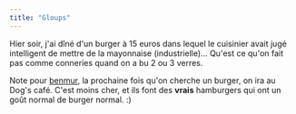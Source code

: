 ```yaml
---
title: "Gloups"
---
```


Hier soir, j'ai dîné d'un burger à 15 euros dans lequel le cuisinier avait
jugé intelligent de mettre de la mayonnaise (industrielle)... Qu'est ce qu'on
fait pas comme conneries quand on a bu 2 ou 3 verres.

Note pour [benmur](http://benmur.net), la prochaine fois qu'on cherche un
burger, on ira au Dog's café. C'est moins cher, et ils font des **vrais**
hamburgers qui ont un goût normal de burger normal. :)

